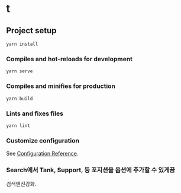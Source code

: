 # t

## Project setup

```
yarn install
```

### Compiles and hot-reloads for development

```
yarn serve
```

### Compiles and minifies for production

```
yarn build
```

### Lints and fixes files

```
yarn lint
```

### Customize configuration

See [Configuration Reference](https://cli.vuejs.org/config/).

### Search에서 Tank, Support, 등 포지션을 옵션에 추가할 수 있게끔

검색엔진강화.
